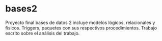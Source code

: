 # bases2
Proyecto final bases de datos 2 incluye modelos lógicos, relacionales y físicos.
Triggers, paquetes con sus respectivos procedimientos.
Trabajo escrito sobre el análisis del trabajo.
